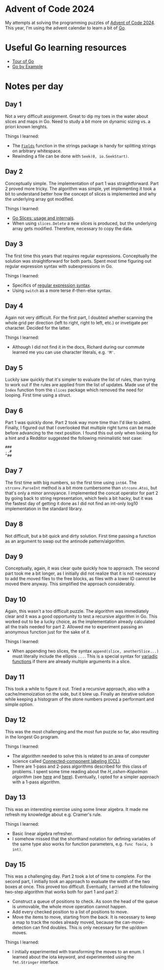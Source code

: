 # Advent of Code 2024

My attempts at solving the programming puzzles of [Advent of Code 2024](https://adventofcode.com/2024). This year, I'm using the advent calendar to learn a bit of [Go](https://go.dev/).

# Useful Go learning resources

- [Tour of Go](https://go.dev/tour/)
- [Go by Example](https://gobyexample.com/)

# Notes per day

## Day 1

Not a very difficult assignment. Great to dip my toes in the water about slices and maps in Go. Need to study a bit more on dynamic sizing vs. a priori known lenghts.

Things I learned:

- The [`Fields`](https://pkg.go.dev/strings#Fields) function in the strings package is handy for splitting strings on arbitrary whitespace.
- Rewinding a file can be done with `Seek(0, io.SeekStart)`.

## Day 2

Conceptually simple. The implementation of part 1 was straightforward. Part 2 proved more tricky. The algorithm was simple, yet implementing it took a bit to understand better how the concept of slices is implemented and why the underlying array got modified.

Things I learned:

- [Go Slices: usage and internals](https://go.dev/blog/slices-intro).
- When using `slices.Delete` a new slices is produced, but the underlying array gets modified. Therefore, necessary to copy the data.

## Day 3

The first time this years that requires regular expressions. Conceptually the solution was straightforward for both parts. Spent most time figuring out regular expression syntax with subexpressions in Go.

Things I learned:

- Specifics of [regular expression syntax](https://pkg.go.dev/regexp/syntax).
- Using `switch` as a more terse if-then-else syntax.

## Day 4

Again not very difficult. For the first part, I doubted whether scanning the whole grid per direction (left to right, right to left, etc.) or invetigate per character. Decided for the latter.

Things I learned:

- Although I did not find it in the docs, Richard during our commute learned me you can use character literals, e.g. `'M'`.

## Day 5

Luckily saw quickly that it's simpler to evaluate the list of rules, than trying to work out if the rules are applied from the list of updates. Made use of the `Index` function from the `slices` package which removed the need for looping. First time using a struct.

## Day 6

Part 1 was quickly done. Part 2 took way more time than I'd like to admit. Finally, I figured out that I overlooked that multiple right turns can be made before advancing to the next position. I found this out only when looking for a hint and a Redditor suggested the following minimalistic test case:

```
###
..#
^##
```

## Day 7

The first time with big numbers, so the first time using `int64`. The `strconv.ParseInt` method is a bit more cumbersome than `strconv.Atoi`, but that's only a minor annoyance. I implemented the concat operator for part 2 by going back to string representation, which feels a bit hacky, but it was the fastest day of getting it done as I did not find an int-only log10 implementation in the standard library.

## Day 8

Not difficult, but a bit quick and dirty solution. First time passing a function as an argument to swap out the antinode pattern/algorithm.

## Day 9

Conceptually, again, it was clear quite quickly how to approach. The second part took me a bit longer, as I initially did not realize that it is not necessary to add the moved files to the free blocks, as files with a lower ID cannot be moved there anyway. This simplified the approach considerably.

## Day 10

Again, this wasn't a too difficult puzzle. The algorithm was immediately clear and it was a good opportunity to test a recursive algorithm in Go. This worked out to be a lucky choice, as the implementation already calculated all the trails needed for part 2. Allowed me to experiment passing an anonymous function just for the sake of it.

Things I learned: 

- When appending two slices, the syntax `append(slice, anotherSlice...)` must literally include the ellipsis `...`. This is a special syntax for [variadic functions](https://gobyexample.com/variadic-functions) if there are already multiple arguments in a slice.

## Day 11

This took a while to figure it out. Tried a recursive approach, also with a cache/memoization on the side, but it blew up. Finally an iterative solution while keeping a histogram of the stone numbers proved a performant and simple option.

## Day 12

This was the most challenging and the most fun puzzle so far, also resulting in the longest Go program.

Things I learned:

- The algorithm needed to solve this is related to an area of computer science called [Connected-component labeling (CCL)](https://en.wikipedia.org/wiki/Connected-component_labeling).
- There are 1-pass and 2-pass algorithms described for this class of problems. I spent some time reading about the _H_oshen-Kopelman algorithm_ (see [here](https://en.wikipedia.org/wiki/Hoshen%E2%80%93Kopelman_algorithm) and [here](https://www.ocf.berkeley.edu/~fricke/projects/hoshenkopelman/hoshenkopelman.html)). Eventually, I opted for a simpler approach with a 1-pass algorithm.

## Day 13

This was an interesting exercise using some linear algebra. It made me refresh my knowledge about e.g. Cramer's rule.

Things I learned:

- Basic linear algebra refresher.
- I somehow missed that the shorthand notation for defining variables  of the same type also works for function parameters, e.g. `func foo(a, b int)`.

## Day 15

This was a challenging day. Part 2 took a lot of time to complete. For the second part, I initially took an approach to evaluate the width of the two boxes at once. This proved too difficult. Eventually, I arrived at the following two-step algorithm that works both for part 1 and part 2:

- Construct a queue of positions to check. As soon the head of the queue is unmovable, the whole move operation cannot happen.
- Add every checked position to a list of positions to move.
- Move the items to move, starting from the back. It is necessary to keep a map to track the nodes already moved, because the can-move-detection can find doubles. This is only necessary for the up/down moves.

Things I learned:

- I initially experimented with transforming the moves to an enum. I learned about the iota keyword, and experimented using the `fmt.Stringer` interface.